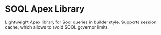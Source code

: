 # SOQL Apex Library

Lightweight Apex library for Soql queries in builder style. Supports session cache, which allows to avoid SOQL governor limits.
